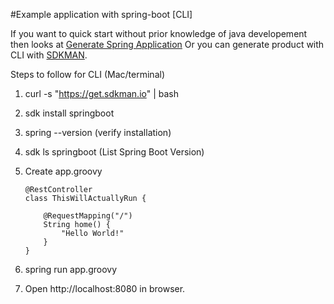 #Example application with spring-boot [CLI]

If you want to quick start without prior knowledge of java developement then looks at [Generate Spring Application](https://start.spring.io/)
Or you can generate product with CLI with [SDKMAN](http://sdkman.io/).

Steps to follow for CLI (Mac/terminal)

1. curl -s "https://get.sdkman.io" | bash
2. sdk install springboot
3. spring --version (verify installation)
4. sdk ls springboot (List Spring Boot Version)
5. Create app.groovy
    ```
    @RestController
    class ThisWillActuallyRun {
    
        @RequestMapping("/")
        String home() {
            "Hello World!"
        }
    }  
    ``` 

6. spring run app.groovy
7. Open http://localhost:8080 in browser.
 

